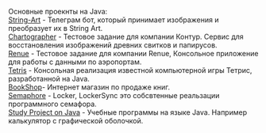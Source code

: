 Основные проекнты на Java:                                             
[String-Art](https://github.com/Thor0002/String-Art) - Телеграм бот, который принимает изображения и преобразует их в String Art.                  
[Chartographer](https://github.com/Thor0002/Chartographer) - Тестовое задание для компании Контур. Cервис для восстановления изображений древних свитков и папирусов.    
[Renue](https://github.com/Thor0002/Renue) - Тестовое задание для компании Renue, Консольное приложение для работы с данными по аэропортам.         
[Tetris](https://github.com/Thor0002/Tetris) - Консольная реализация известной компьютерной игры Тетрис, разработанной на Java.              
[BookShop](https://github.com/Thor0002/BookShop)- Интернет магазин по продаже книг.                        
[Semaphore](https://github.com/Thor0002/Semaphore) - Locker, LockerSync это собсвтенные реальзации программного семафора.                     
[Study Project on Java](https://github.com/Thor0002/Java) - Учебные программы на языке Java. Например калькулятор с графической оболочкой.              
